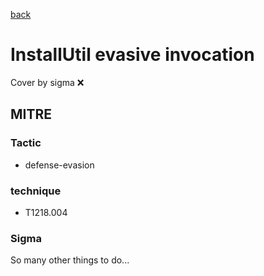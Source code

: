 [back](../index.md)
# InstallUtil evasive invocation
Cover by sigma :x: 

## MITRE
### Tactic
  - defense-evasion

### technique
  - T1218.004

### Sigma

 So many other things to do...